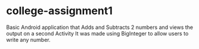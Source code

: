 # college-assignment1
Basic Android application that Adds and Subtracts 2 numbers and views the output on a second Activity
It was made using BigInteger to allow users to write any number.
